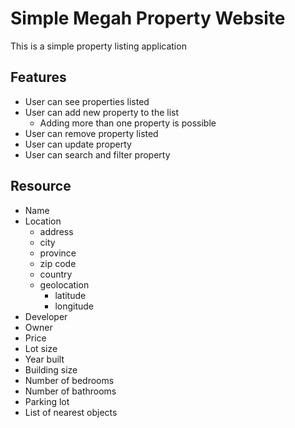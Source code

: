 # Simple Megah Property Website

This is a simple property listing application

## Features

- User can see properties listed
- User can add new property to the list
  - Adding more than one property is possible
- User can remove property listed
- User can update property
- User can search and filter property

## Resource

- Name
- Location
  - address
  - city
  - province
  - zip code
  - country
  - geolocation
    - latitude
    - longitude
- Developer
- Owner
- Price
- Lot size
- Year built
- Building size
- Number of bedrooms
- Number of bathrooms
- Parking lot
- List of nearest objects
